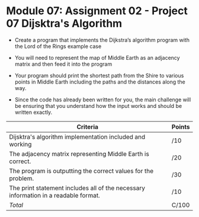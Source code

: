 # Module 07: Assignment 02 - Project 07 Dijsktra's Algorithm

- Create a program that implements the Dijkstra’s algorithm program with the Lord of the Rings example case

- You will need to represent the map of Middle Earth as an adjacency matrix and then feed it into the program

- Your program should print the shortest path from the Shire to various points in Middle Earth including the paths and the distances along the way.

- Since the code has already been written for you, the main challenge will be ensuring that you understand how the input works and should be written exactly.

|Criteria  | Points |
| ------------- | ------------- |
| Dijsktra's algorithm implementation included and working  | /10  |
| The adjacency matrix representing Middle Earth is correct.  | /20  |
| The program is outputting the correct values for the problem.  | /30  |
| The print statement includes all of the necessary information in a readable format.  | /10  |
| *Total*  | C/100  |
